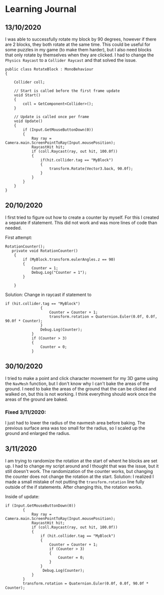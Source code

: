 # Learning Journal

## 13/10/2020
I was able to successfully rotate my block by 90 degrees, however if there are 2 blocks, they both rotate at the same time. This could be useful for some puzzles in my game (to make them harder), but I also need blocks that only rotate by themselves when they are clicked.
I had to change the `Physics Raycast` to a `Collider Raycast` and that solved the issue.
```
public class RotateBlock : MonoBehaviour
{

    Collider coll; 

    // Start is called before the first frame update
    void Start()
    {
        coll = GetComponent<Collider>();
    }

    // Update is called once per frame
    void Update()
    {
        if (Input.GetMouseButtonDown(0))
        {
            Ray ray = Camera.main.ScreenPointToRay(Input.mousePosition);
            RaycastHit hit;
            if (coll.Raycast(ray, out hit, 100.0f))
            {
                if(hit.collider.tag == "MyBlock")
                {
                    transform.Rotate(Vector3.back, 90.0f);
                }
            }
        }
    }
}
```

## 20/10/2020
I first tried to figure out how to create a counter by myself. For this I created a separate if statement. This did not work and was more lines of code than needed.

First attempt:
```
RotationCounter();
   private void RotationCounter()
    {
        if (MyBlock.transform.eulerAngles.z == 90)
        {
            Counter = 1;
            Debug.Log("Counter = 1");
        }

    }
```
Solution:
Change in raycast if statement to
```
if (hit.collider.tag == "MyBlock")
                {
                    Counter = Counter + 1;
                    transform.rotation = Quaternion.Euler(0.0f, 0.0f, 90.0f * Counter);
                }
                Debug.Log(Counter);
            }
            if (Counter > 3)
            {
                Counter = 0;
            }
```

## 30/10/2020
I tried to make a point and click character movement for my 3D game using the `NavMesh` function, but I don't know why I can't bake the areas of the ground. I need to bake the areas of the ground that the can be clicked and walked on, but this is not working. I think everything should work once the areas of the ground are baked. 
### Fixed 3/11/2020:
I just had to lower the radius of the navmesh area before baking. The previous surface area was too small for the radius, so I scaled up the ground and enlarged the radius.

## 3/11/2020
I am trying to randomize the rotation at the start of whent he blocks are set up. I had to change my script around and I thought that was the issue, but it still doesn't work. The randomization of the counter works, but changing the counter does not change the rotation at the start. 
Solution: I realized I made a small mistake of not putting the `transform.rotation` line fully outside of the if statements. After changing this, the rotation works. 

Inside of update:
```
if (Input.GetMouseButtonDown(0))
        {
            Ray ray = Camera.main.ScreenPointToRay(Input.mousePosition);
            RaycastHit hit;
            if (coll.Raycast(ray, out hit, 100.0f))
            {
                if (hit.collider.tag == "MyBlock")
                {
                    Counter = Counter + 1;
                    if (Counter > 3)
                    {
                        Counter = 0;
                    }
                }
                 Debug.Log(Counter);
            }
        }
        transform.rotation = Quaternion.Euler(0.0f, 0.0f, 90.0f * Counter);
```

